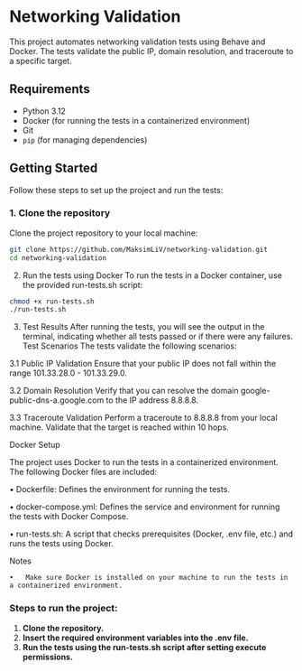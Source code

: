 # Networking Validation

This project automates networking validation tests using Behave and Docker. The tests validate the public IP, domain resolution, and traceroute to a specific target.

## Requirements

- Python 3.12
- Docker (for running the tests in a containerized environment)
- Git
- `pip` (for managing dependencies)

## Getting Started

Follow these steps to set up the project and run the tests:

### 1. Clone the repository
Clone the project repository to your local machine:

```bash
git clone https://github.com/MaksimLiV/networking-validation.git
cd networking-validation
```

2. Run the tests using Docker
To run the tests in a Docker container, use the provided run-tests.sh script:

```bash
chmod +x run-tests.sh
./run-tests.sh
```

3.  Test Results
After running the tests, you will see the output in the terminal, indicating whether all tests passed or if there were any failures.
Test Scenarios
The tests validate the following scenarios:

3.1 Public IP Validation
Ensure that your public IP does not fall within the range 101.33.28.0 - 101.33.29.0.

3.2 Domain Resolution
Verify that you can resolve the domain google-public-dns-a.google.com to the IP address 8.8.8.8.

3.3 Traceroute Validation
Perform a traceroute to 8.8.8.8 from your local machine. Validate that the target is reached within 10 hops.


Docker Setup

The project uses Docker to run the tests in a containerized environment. The following Docker files are included:

•	Dockerfile: Defines the environment for running the tests.

•	docker-compose.yml: Defines the service and environment for running the tests with Docker Compose.

•	run-tests.sh: A script that checks prerequisites (Docker, .env file, etc.) and runs the tests using Docker.

Notes

	•	Make sure Docker is installed on your machine to run the tests in a containerized environment.


### Steps to run the project:
1. **Clone the repository.**
2.	**Insert the required environment variables into the .env file.**
3.	**Run the tests using the run-tests.sh script after setting execute permissions.**

